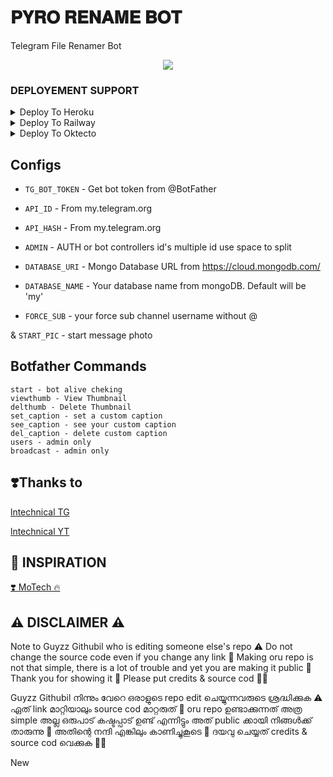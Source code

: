 #  𝐏𝐘𝐑𝐎 𝐑𝐄𝐍𝐀𝐌𝐄 𝐁𝐎𝐓

Telegram File Renamer Bot 

<p align="center">
  <a href="https://www.python.org">
    <img src="http://ForTheBadge.com/images/badges/made-with-python.svg">

  </a>
</p>
</p>

### DEPLOYEMENT SUPPORT


<details><summary>Deploy To Heroku</summary>
<p>
<br>
<a href="https://heroku.com/deploy?template=https://github.com/TEAM-PYRO-BOTZ/PYRO-RENAME-BOT">
  <img src="https://www.herokucdn.com/deploy/button.svg" alt="Deploy">
</a>
</p>
</details>


<details><summary>Deploy To Railway</summary>
<p>
<br>
<a href="https://railway.app/new/template/OX7-wG">
  <img src="https://railway.app/button.svg" alt="Deploy">
</a>
</p>
</details>


<details><summary>Deploy To Oktecto</summary>
<p>
<br>
<a href="https://cloud.okteto.com">
  <img src="https://okteto.com/develop-okteto.svg" alt="Deploy">
</a>
</p>
</details>




## Configs 

* `TG_BOT_TOKEN`  - Get bot token from @BotFather

* `API_ID` - From my.telegram.org 

* `API_HASH` - From my.telegram.org 

* `ADMIN` - AUTH or bot controllers id's multiple id use space to split 

* `DATABASE_URI`  - Mongo Database URL from https://cloud.mongodb.com/

* `DATABASE_NAME`  - Your database name from mongoDB. Default will be 'my'

* `FORCE_SUB` - your force sub channel username without @ 

& `START_PIC` - start message photo

## Botfather Commands
```
start - bot alive cheking
viewthumb - View Thumbnail
delthumb - Delete Thumbnail
set_caption - set a custom caption
see_caption - see your custom caption
del_caption - delete custom caption
users - admin only
broadcast - admin only
```

## ❣️Thanks to

<a href="https://t.me/lntechnical">
   <p> lntechnical TG</p>
  </a>
<a href="https://youtube.com/c/LNtechnical">
   <p> lntechnical YT </p>
  </a>

## 🤩 INSPIRATION

<a href="https://youtube.com/c/MoTech_YT">
   <p>❣️ MoTech 🔥</p>
  </a>

## ⚠️ DISCLAIMER ⚠️


Note to Guyzz Githubil who is editing someone else's repo ⚠️ Do not change the source code even if you change any link 🙏 Making oru repo is not that simple, there is a lot of trouble and yet you are making it public 🥺 Thank you for showing it 🙏 Please put credits & source cod 🙏🥺

Guyzz Githubil നിന്നും വേറെ ഒരാളുടെ repo edit ചെയ്യുന്നവരുടെ ശ്രദ്ധിക്കുക ⚠️ ഏത് link മാറ്റിയാലും source cod മാറ്റരുത് 🙏 oru repo ഉണ്ടാക്കുന്നത് അത്ര simple അല്ല ഒരുപാട് കഷ്ടപ്പാട് ഉണ്ട് എന്നിട്ടും അത് public ക്കായി നിങ്ങൾക്ക് താരുന്നു 🥺 അതിന്റെ നന്ദി എങ്കിലും കാണിച്ചുകൂടെ 🙏 ദയവു ചെയ്യത് credits & source cod വെക്കുക 🙏🥺


New 
